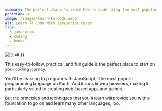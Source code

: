 ```yaml
---
summary: The perfect place to learn how to code using the most popular programming language on Earth! Starts from the very beginning and builds up with lots of practical examples, finsihing with a fully working game!
position: 3
image: /images/learn-to-code.webp
alt: Learn To Code With JavaScript cover
tags:
  - javascript
  - coding
  - books
---
```


<img src="{{ image }}" alt="{{ alt }}" class="dropshadow">

This easy-to-follow, practical, and fun guide is the perfect place to start on your coding journey.

You'll be learning to program with JavaScript - the most popular programming language on Earth. And it runs in web browsers, making it particularly suited to creating web-based apps and games.

But the principles and techniques that you'll learn will provide you with a foundation to go on and learn many other languages, too.
